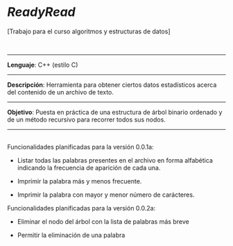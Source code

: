 *ReadyRead* 
===
\[Trabajo para el curso algoritmos y estructuras de datos\]

<br>

---

**Lenguaje**: C++ (estilo C)

---

**Descripción**: Herramienta para obtener ciertos datos estadísticos acerca del 
contenido de un archivo de texto.

---

**Objetivo**: Puesta en práctica de una estructura de árbol binario ordenado y
de un método recursivo para recorrer todos sus nodos.

---

<br>
Funcionalidades planificadas para la versión 0.0.1a:

* Listar todas las palabras presentes en el archivo en forma alfabética
 indicando la frecuencia de aparición de cada una.

* Imprimir la palabra más y menos frecuente.

* Imprimir la palabra con mayor y menor número de carácteres.

Funcionalidades planificadas para la versión 0.0.2a:

* Eliminar el nodo del árbol con la lista de palabras más breve

* Permitir la eliminación de una palabra  
